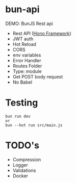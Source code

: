 # bun-api
DEMO: BunJS Rest api

- Rest API ([Hono Framework](https://honojs.dev/))
- JWT auth
- Hot Reload
- CORS
- env variables
- Error Handler
- Routes Folder
- Type: module
- Get POST body request
- No Babel

# Testing
```
bun run dev
or
bun --hot run src/main.js
```

# TODO's
- Compression
- Logger
- Validations
- Docker
